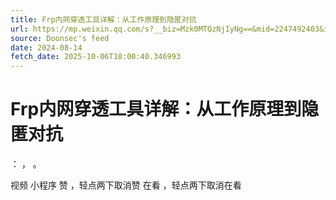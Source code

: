 ```yaml
---
title: Frp内网穿透工具详解：从工作原理到隐匿对抗
url: https://mp.weixin.qq.com/s?__biz=Mzk0MTQzNjIyNg==&mid=2247492403&idx=1&sn=9700538e1b3631a1a47b98a50a4b9554
source: Doonsec's feed
date: 2024-08-14
fetch_date: 2025-10-06T18:00:40.346993
---
```


# Frp内网穿透工具详解：从工作原理到隐匿对抗

：
，
。

视频
小程序
赞
，轻点两下取消赞
在看
，轻点两下取消在看